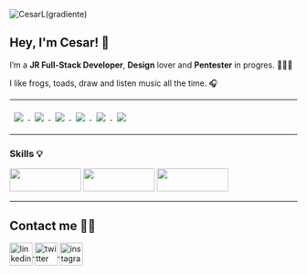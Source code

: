
![CesarL(gradiente)](https://user-images.githubusercontent.com/99093357/172424010-e8648182-623f-4dd6-aec2-ef9ee1cdf55c.svg)

## Hey, I'm Cesar! 🐸

I’m a **JR Full-Stack Developer**, **Design** lover and **Pentester** in progres. 👨🏾‍💻

I like frogs, toads, draw and listen music all the time. 🎧

---
<a href="https://github.com/CesarGBkR">
  <img align="center" style="margin:0.5rem" src="https://github-readme-stats.vercel.app/api/top-langs/?username=CesarGBkR&hide=html,css&show_icons=true&bg_color=320d4e&title_color=7EE70F&text_color=1FA819&icon_color=f0f8ff" />
</a>
<a href="https://github.com/CesarGBkR">
  <img align="top" style="margin:0.5rem" src="https://github-readme-stats.vercel.app/api?username=CesarGBkR&show_icons=true&bg_color=320d4e&title_color=7EE70F&text_color=1FA819&icon_color=f0f8ff"/>
</a>
<a href="https://github.com/CesarGBkR/webPortfolioCesar">
  <img align="center" style="margin:0.5rem" src="https://github-readme-stats.vercel.app/api/pin/?username=CesarGBkR&repo=webPortfolioCesar&show_icons=true&bg_color=320d4e&title_color=7EE70F&text_color=1FA819&icon_color=f0f8ff" />
</a>
<a href="https://github.com/CesarGBkR/hackTheOceanBackendModel">
  <img align="center" style="margin:0.5rem" src="https://github-readme-stats.vercel.app/api/pin/?username=CesarGBkR&repo=hackTheOceanBackendModel&show_icons=true&bg_color=320d4e&title_color=7EE70F&text_color=1FA819&icon_color=f0f8ff" />
</a>
<a href="https://github.com/CesarGBkR/playbook">
  <img align="center" style="margin:0.5rem" src="https://github-readme-stats.vercel.app/api/pin/?username=CesarGBkR&repo=playbook&show_icons=true&bg_color=320d4e&title_color=7EE70F&text_color=1FA819&icon_color=f0f8ff" />
</a>
<a href="https://github.com/CesarGBkR/codeChallenge">
  <img align="top" style="margin:0.5rem" src="https://github-readme-stats.vercel.app/api/pin/?username=CesarGBkR&repo=codeChallenge&show_icons=true&bg_color=320d4e&title_color=7EE70F&text_color=1FA819&icon_color=f0f8ff" />
</a>
<br>


---

### Skills 💡
<div>
<img src="https://user-images.githubusercontent.com/99093357/172424740-c065d1ee-4749-4d0b-be24-f3fd5d8777f1.svg" width="125" height="40"/>
<img src="https://user-images.githubusercontent.com/99093357/172424669-48961b6d-557c-49a5-8b8a-0a678473a467.svg" width="125" height="40"/>
<img src="https://user-images.githubusercontent.com/99093357/172424522-12681791-aff8-4e5d-bbb0-5918876b312b.svg" width="125" height="40"/>
</div>

---
## Contact me 🤝🏾

<a href="https://www.linkedin.com/in/cesar-gardu%C3%B1o-romero-a857b423a/" target="blank"><img align="center" src="https://user-images.githubusercontent.com/99093357/169338264-20ba3fe0-7fb2-49b7-a134-107b499d6102.svg" alt="linkedin" height="40" width="40" />
<a href="https://twitter.com/CesarGBkR" target="blank"><img align="center" src="https://user-images.githubusercontent.com/99093357/169342075-a72f469f-93e5-445c-9e78-2915cf3e1371.svg" alt="twitter" height="40" width="40"/>
<a href="https://www.instagram.com/cesar_gbkr/"><img align="center" src="https://user-images.githubusercontent.com/99093357/169346696-6fd640fc-d46e-4c0b-b059-c7caa2d237c3.svg" alt="instagram" height="40" width="40"/>



